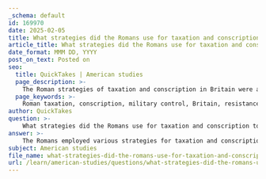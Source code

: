 ```yaml
---
_schema: default
id: 169970
date: 2025-02-05
title: What strategies did the Romans use for taxation and conscription to maintain control in Britain?
article_title: What strategies did the Romans use for taxation and conscription to maintain control in Britain?
date_format: MMM DD, YYYY
post_on_text: Posted on
seo:
  title: QuickTakes | American studies
  page_description: >-
    The Roman strategies of taxation and conscription in Britain were aimed at maintaining control and facilitating integration, often resulting in native resistance and complex governance challenges.
  page_keywords: >-
    Roman taxation, conscription, military control, Britain, resistance, Tacitus, economic measures, cultural integration, native population, Roman authority, local governance, exploitation, Romanization challenges
author: QuickTakes
question: >-
    What strategies did the Romans use for taxation and conscription to maintain control in Britain?
answer: >-
    The Romans employed various strategies for taxation and conscription to maintain control in Britain, which were integral to their broader military and administrative strategies. Here are the key aspects of these strategies:\n\n1. **Taxation as a Control Mechanism**: Roman taxation was a significant tool for exerting control over the Britons. The imposition of taxes was seen as a symbol of subjugation and exploitation, leading to resentment among the native population. Tacitus, in his work *Agricola*, notes that the Britons viewed these taxes as burdensome, which fueled resistance against Roman rule. This resentment indicates that while taxation was intended to integrate the Britons into the Roman economic system, it often had the opposite effect, highlighting the tensions between Roman authorities and the local populace.\n\n2. **Conscription for Military Control**: Conscription was another strategy used by the Romans to maintain military dominance in Britain. By requiring local populations to serve in the Roman military, the Romans not only bolstered their forces but also instilled a sense of Roman authority. However, similar to taxation, conscription was met with resistance, as it was perceived as a direct imposition of Roman power over the Britons. Tacitus describes this resentment, indicating that conscription was viewed as a further symbol of Roman exploitation.\n\n3. **Economic and Military Pressures**: The reliance on economic measures (like taxation) and military pressures (like conscription) illustrates the Roman strategy of maintaining authority through a combination of coercion and integration. While these strategies were effective in the short term, they often led to unrest and rebellion, as the Britons resisted what they saw as oppressive measures.\n\n4. **Retention of Autonomy**: Despite the imposition of Roman systems, Tacitus notes that the Britons retained some degree of autonomy. This suggests that the Romans were aware of the need to balance control with local governance to avoid complete alienation of the native population. The incomplete cultural integration indicates that while the Romans sought to impose their systems, they also had to navigate the complexities of local customs and governance.\n\n5. **Cultural Integration Challenges**: The strategies of taxation and conscription were part of a broader Romanization process, which aimed to integrate the Britons into the Roman Empire. However, the resistance to these measures highlights the challenges faced by the Romans in achieving full cultural integration. The tensions between the occupiers and the locals were significant, as the Britons often viewed Roman practices as intrusive.\n\nIn summary, the Roman strategies of taxation and conscription in Britain were aimed at maintaining control and facilitating integration, but they frequently resulted in resentment and resistance from the native population. This dynamic illustrates the complexities of Roman rule and the challenges of governing a diverse and resistant populace.
subject: American studies
file_name: what-strategies-did-the-romans-use-for-taxation-and-conscription-to-maintain-control-in-britain.md
url: /learn/american-studies/questions/what-strategies-did-the-romans-use-for-taxation-and-conscription-to-maintain-control-in-britain
---
```


&nbsp;